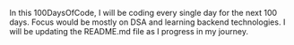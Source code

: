 In this 100DaysOfCode, I will be coding every single day for the next 100 days.
Focus would be mostly on DSA and learning backend technologies.
I will be updating the README.md file as I progress in my journey.
